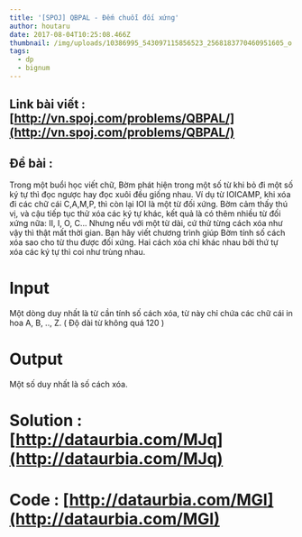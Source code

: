 ```yaml
---
title: '[SPOJ] QBPAL - Đếm chuỗi đối xứng'
author: houtaru
date: 2017-08-04T10:25:08.466Z
thumbnail: /img/uploads/10386995_543097115856523_2568183770460951605_o.jpg
tags:
  - dp
  - bignum
---
```

## Link bài viết : [http://vn.spoj.com/problems/QBPAL/](http://vn.spoj.com/problems/QBPAL/)
## Đề bài :
Trong một buổi học viết chữ, Bờm phát hiện trong một số từ khi bỏ đi một số ký tự thì đọc ngược hay đọc xuôi đều giống nhau.
Ví dụ từ IOICAMP, khi xóa đi các chữ cái C,A,M,P, thì còn lại IOI là một từ đối xứng.
Bờm cảm thấy thú vị, và cậu tiếp tục thử xóa các ký tự khác, kết quả là có thêm nhiều từ đối xứng nữa: II, I, O, C… Nhưng nếu với một từ dài, cứ thử từng cách xóa như vậy thì thật mất thời gian. Bạn hãy viết chương trình giúp Bờm tính số cách xóa sao cho từ thu được đối xứng. Hai cách xóa chỉ khác nhau bởi thứ tự xóa các ký tự thì coi như trùng nhau.

# Input
Một dòng duy nhất là từ cần tính số cách xóa, từ này chỉ chứa các chữ cái in hoa A, B, .., Z. ( Độ dài từ không quá 120 )

# Output
Một số duy nhất là số cách xóa.

# Solution : [http://dataurbia.com/MJq](http://dataurbia.com/MJq)
# Code : [http://dataurbia.com/MGI](http://dataurbia.com/MGI)
